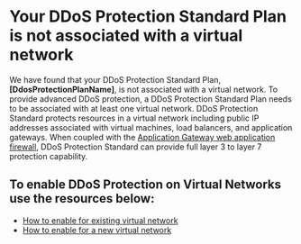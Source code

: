 <properties
pageTitle="Microsoft Azure has information regarding your DDOS Protection Plan"
description="Microsoft Azure has information regarding your DDOS Protection Plan"
infoBubbleText="Microsoft Azure has information regarding your DDOS Protection Plan. Please see details to the right."
service="microsoft.network"
resource="virtualnetwork"
authors="chadmath"
displayOrder=""
articleId="DDoSProtectionPlanNotAssociatedWithVNet"
diagnosticScenario="DDoSProtectionPlanNotAssociatedWithVNet"
selfHelpType="Diagnostics"
supportTopicIds=""
resourceTags="windows"
productPesIds=""
cloudEnvironments="Public"
/>
# Your DDoS Protection Standard Plan is not associated with a virtual network
<!--issueDescription-->
We have found that your DDoS Protection Standard Plan, **<!--$ddosplan-->[DdosProtectionPlanName]<!--/$ddosplan-->**, is not associated with a virtual network. To provide advanced DDoS protection, a DDoS Protection Standard Plan needs to be associated with at least one virtual network. DDoS Protection Standard protects resources in a virtual network including public IP addresses associated with virtual machines, load balancers, and application gateways. When coupled with the [Application Gateway web application firewall](https://docs.microsoft.com/en-us/azure/application-gateway/application-gateway-web-application-firewall-overview), DDoS Protection Standard can provide full layer 3 to layer 7 protection capability.
<!--/issueDescription-->

## **To enable DDoS Protection on Virtual Networks use the resources below:**
* [How to enable for existing virtual network](https://docs.microsoft.com/en-us/azure/virtual-network/manage-ddos-protection#enable-ddos-for-an-existing-virtual-network)
* [How to enable for a new virtual network](https://docs.microsoft.com/en-us/azure/virtual-network/manage-ddos-protection#enable-ddos-for-a-new-virtual-network)


